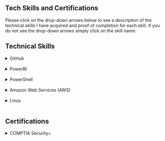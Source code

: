 ## Tech Skills and Certifications

Please click on the drop-down arrows below to see a description of the technical skills I have acquired and proof of completion for each skill. If you do not see the drop-down arrows simply click on the skill name.

<h2> Technical Skills </h2>

<details><summary>GitHub</summary>
  <h4> Description: </h4>
  I completed the GitHub learning lab courses offered on the GitHub website:
https://lab.github.com/courses 
<br>
<br>
<ul>
The 13 GitHub labs include an overview of fundamental GitHub skills including:
    <li>Communicating in issues and using Markdown</li>
  <li>Managing notifications</li>
  <li>Creating branches and making commits</li>
  <li>Introducing changes with pull requests and merging conflicts</li>
  <li>Creating and publishing a simple HTML website using GitHub Pages</li>
  <li>Creating Git files such as a .gitignore and migrating projects</li>
  <li>Using GitHub Apps and release-based workflows</li>
  <li>Using continuous integration with Travis CI</li>
</ul>

<h4> Course Completion: </h4>
<img src="GH1.png" alt="GitHubCompletion1">

<img src="GH2.png" alt="GitHubCompletion2">

<img src="GH3.png" alt="GitHubCompletion3">

  </details>
  
  <br>
  
<details><summary>PowerBI</summary>
  <h4> Description: </h4>
  I completed the PowerBI EdX online training offered on the website:
https://powerbi.microsoft.com/en-us/learning/
<br>
<br>
<ul>
The training include an overview of fundamental PowerBI skills including:
  <li>a</li>
  <li>b</li>
  <li>C</li>
  <li>d</li>
  <li>e</li>
  <li>f</li>
  <li>g</li>
  <li>h</li>
</ul>
  
  <h4> Course Completion: </h4>
<img src="PBI1.png" alt="PowerBICompletion1">
   </details>
   
   <br>
<details><summary>PowerShell</summary>
  <h4> Description: </h4>
  I completed the PowerShell EdX online training offered on the website:
https://www.edx.org/courses/windows-powershell-basics-1
<br>
<br>
<ul>
The training include an overview of fundamental PowerShell skills including:
  <li>a</li>
  <li>b</li>
  <li>C</li>
  <li>d</li>
  <li>e</li>
  <li>f</li>
  <li>g</li>
  <li>h</li>
</ul>
  
  <h4> Course Completion: </h4>
<img src="PS1.png" alt="PowerShellCompletion1">
   </details>
   
   <br>
<details><summary>Amazon Web Services (AWS)</summary>
  <h4> Description: </h4>
  I completed the LinuxAcademy's AWS Essentials online training offered on the website:
https://www.linuxacademy.com
<br>
<br>
<ul>
The training include an overview of fundamental AWS skills including:
  <li>a</li>
  <li>b</li>
  <li>C</li>
  <li>d</li>
  <li>e</li>
  <li>f</li>
  <li>g</li>
  <li>h</li>
</ul>
  
  <h4> Course Completion: </h4>
<img src="AWS1.png" alt="AWSCompletion1">
   </details>
   
   <br>
<details><summary>Linux</summary>
  <h4> Description: </h4>
  I completed the LinuxAcademy's LIP Essentials online training offered on the website:
https://www.linuxacademy.com
<br>
<br>
<ul>
The training include an overview of fundamental Linux skills including:
  <li>a</li>
  <li>b</li>
  <li>C</li>
  <li>d</li>
  <li>e</li>
  <li>f</li>
  <li>g</li>
  <li>h</li>
</ul>
  
  <h4> Course Completion: </h4>
<img src="Linux1.png" alt="LinuxCompletion1">
   </details>
  <br>
<h2> Certifications </h2>
<details><summary>COMPTIA Security+</summary>


<br>
### Support or Contact

Having trouble with Pages? Check out our [documentation](https://help.github.com/categories/github-pages-basics/) or [contact support](https://github.com/contact) and we’ll help you sort it out.
